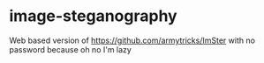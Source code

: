 # image-steganography
Web based version of https://github.com/armytricks/ImSter with no password because oh no I'm lazy
